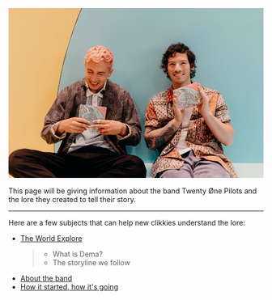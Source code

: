 ![the boys](Twentyonepilots/tyjo.jpg)  

This page will be giving information about the band Twenty Øne Pilots and the lore they created to tell their story.

--------------------------------------------------------------------------------
Here are a few subjects that can help new clikkies understand the lore:
- [The World Explore](Dema.md)
  > - What is Dema?
  > - The storyline we follow
- [About the band](theband.md)
- [How it started, how it's going](moreabout.md)
